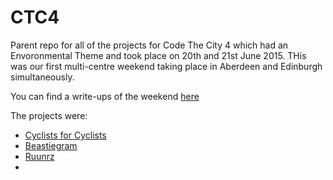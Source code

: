 # CTC4
Parent repo for all of the projects for Code The City 4 which had an Envoronmental Theme and took place on 20th and 21st June 2015. THis was our first multi-centre weekend taking place in Aberdeen and Edinburgh simultaneously. 

You can find a write-ups of the weekend [here](http://codethecity.org/2015/06/)

The projects were:

* [Cyclists for Cyclists](https://github.com/CodeTheCity/c4c)
* [Beastiegram](https://github.com/CodeTheCity/beastiegram)
* [Ruunrz](https://github.com/CodeTheCity/runnrz)
*
